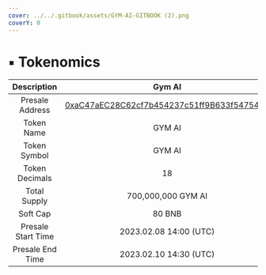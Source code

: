 ```yaml
---
cover: ../../.gitbook/assets/GYM-AI-GITBOOK (2).png
coverY: 0
---
```


# ▪ Tokenomics

|     Description    |                                                        Gym AI                                                        |
| :----------------: | :------------------------------------------------------------------------------------------------------------------: |
|   Presale Address  | [0xaC47aEC28C62cf7b454237c51ff9B633f5475442](https://bscscan.com/address/0xaC47aEC28C62cf7b454237c51ff9B633f5475442) |
|     Token Name     |                                                        GYM AI                                                        |
|    Token Symbol    |                                                        GYM AI                                                        |
|   Token Decimals   |                                                          18                                                          |
|    Total Supply    |                                                  700,000,000 GYM AI                                                  |
|      Soft Cap      |                                                        80 BNB                                                        |
| Presale Start Time |                                                2023.02.08 14:00 (UTC)                                                |
|  Presale End Time  |                                                2023.02.10 14:30 (UTC)                                                |
